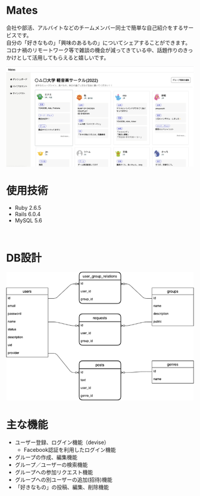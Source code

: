 # Mates
会社や部活、アルバイトなどのチームメンバー同士で簡単な自己紹介をするサービスです。<br>
自分の「好きなもの」「興味のあるもの」についてシェアすることができます。<br>
コロナ禍のリモートワーク等で雑談の機会が減ってきている中、話題作りのきっかけとして活用してもらえると嬉しいです。<br>

![image](./public/screenshots/screenshot01.png)
<br>

# 使用技術
* Ruby 2.6.5
* Rails 6.0.4
* MySQL 5.6
<br>

# DB設計
![db](./public/screenshots/mates.png)
<br>

# 主な機能
* ユーザー登録、ログイン機能（devise）
  - Facebook認証を利用したログイン機能
* グループの作成、編集機能
* グループ／ユーザーの検索機能
* グループへの参加リクエスト機能
* グループへの別ユーザーの追加(招待)機能
* 「好きなもの」の投稿、編集、削除機能